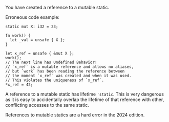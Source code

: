 You have created a reference to a mutable static.

Erroneous code example:

```compile_fail,edition2024,E0796
static mut X: i32 = 23;

fn work() {
  let _val = unsafe { X };
}

let x_ref = unsafe { &mut X };
work();
// The next line has Undefined Behavior!
// `x_ref` is a mutable reference and allows no aliases,
// but `work` has been reading the reference between
// the moment `x_ref` was created and when it was used.
// This violates the uniqueness of `x_ref`.
*x_ref = 42;
```

A reference to a mutable static has lifetime `'static`. This is very dangerous
as it is easy to accidentally overlap the lifetime of that reference with
other, conflicting accesses to the same static.

References to mutable statics are a hard error in the 2024 edition.

